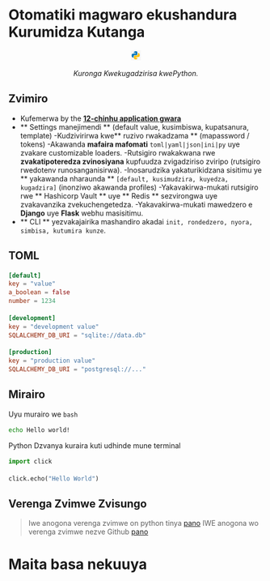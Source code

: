# Otomatiki magwaro ekushandura Kurumidza Kutanga

<p align="center">
<a href="#"><img src="img/py_logo.png?sanitize=true" alt="Auto" style="width:20px;height:20px;"></a>
</ p>
<p align="center">
<em>Kuronga Kwekugadzirisa kwePython.</em>
</ p>


## Zvimiro

 - Kufemerwa by the **[12-chinhu application gwara](https://12factor.net/config)**
- ** Settings manejimendi ** (default value, kusimbiswa, kupatsanura, template)
-Kudzivirirwa kwe** ruzivo rwakadzama ** (mapassword / tokens)
-Akawanda **mafaira mafomati** `toml|yaml|json|ini|py` uye zvakare customizable loaders.
-Rutsigiro rwakakwana rwe **zvakatipoteredza zvinosiyana** kupfuudza zvigadziriso zviripo (rutsigiro rwedotenv runosanganisirwa).
-Inosarudzika yakaturikidzana sisitimu ye ** yakawanda nharaunda ** `[default, kusimudzira, kuyedza, kugadzira]` (inonziwo akawanda profiles)
-Yakavakirwa-mukati rutsigiro rwe ** Hashicorp Vault ** uye ** Redis ** sezvirongwa uye zvakavanzika zvekuchengetedza.
-Yakavakirwa-mukati mawedzero e **Django** uye **Flask** webhu masisitimu.
- ** CLI ** yezvakajairika mashandiro akadai `init, rondedzero, nyora, simbisa, kutumira kunze`.

## TOML
 ```toml
[default]
key = "value"
a_boolean = false
number = 1234

[development]
key = "development value"
SQLALCHEMY_DB_URI = "sqlite://data.db"

[production]
key = "production value"
SQLALCHEMY_DB_URI = "postgresql://..."
```

## Mirairo

Uyu murairo we `bash`
```bash
echo Hello world!
```

Python Dzvanya kuraira kuti udhinde mune terminal

```python
import click

click.echo("Hello World")
```

## Verenga Zvimwe Zvisungo

 > Iwe anogona verenga zvimwe on python tinya [pano](https://click.palletsprojects.com/en/8.1.x/quickstart/#basic-concepts-creating-a-command)
 > IWE anogona wo verenga zvimwe nezve Github [pano](https://github.com)

# Maita basa nekuuya